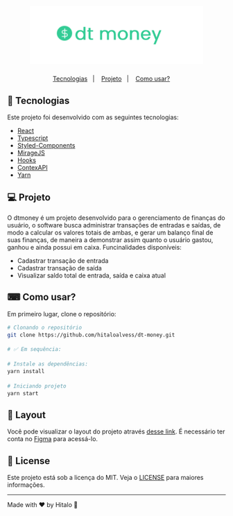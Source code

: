<h1 align="center">
  <img alt="logo dtmoney" title="dtmoney" src=".github/logo.png" width="400px" />
</h1>

<!-- <p align="center">
     <img src="" alt="dtmoney demo" />
</p> -->

<p align="center">
  <a href="#-tecnologias">Tecnologias</a>&nbsp;&nbsp;&nbsp;|&nbsp;&nbsp;&nbsp;
  <a href="#-projeto">Projeto</a>&nbsp;&nbsp;&nbsp;|&nbsp;&nbsp;&nbsp;
  <a href="#-como-usar?">Como usar?</a>&nbsp;&nbsp;&nbsp;&nbsp;&nbsp;&nbsp;
</p>

## 🚀 Tecnologias

Este projeto foi desenvolvido com as seguintes tecnologias:

- <a href="https://pt-br.reactjs.org/">React</a>
- <a href="https://www.typescriptlang.org/">Typescript</a>
- <a href="https://styled-components.com/">Styled-Components</a>
- <a href="https://miragejs.com/">MirageJS</a>
- <a href="https://pt-br.reactjs.org/docs/hooks-intro.html">Hooks</a>
- <a href="https://pt-br.reactjs.org/docs/context.html">ContexAPI</a>
- <a href="https://yarnpkg.com/">Yarn</a>

## 💻 Projeto

O dtmoney é um projeto desenvolvido para o gerenciamento de finanças do usuário, o software busca administrar transações de entradas e saídas, de modo a calcular os valores totais de ambas, e gerar um balanço final de suas finanças, de maneira a demonstrar assim quanto o usuário gastou, ganhou e ainda possui em caixa.
Funcinalidades disponíveis:
- Cadastrar transação de entrada
- Cadastrar transação de saída
- Visualizar saldo total de entrada, saída e caixa atual

## ⌨ Como usar?

Em primeiro lugar, clone o repositório:

```bash
# Clonando o repositório
git clone https://github.com/hitaloalvess/dt-money.git

# ✅ Em sequência:

# Instale as dependências:
yarn install

# Iniciando projeto
yarn start
```
## 🔖 Layout

Você pode visualizar o layout do projeto através [desse link](https://www.figma.com/file/0xmu9mj2TJYoIOubBFWsk5/dtmoney-Ignite-(Copy)?node-id=0%3A1). É necessário ter conta no [Figma](https://figma.com) para acessá-lo.

## :memo: License

Este projeto está sob a licença do MIT. Veja o [LICENSE](https://github.com/hitaloalvess/dt-money/blob/main/LICENSE) para maiores informações.

---
Made with ♥ by Hitalo 🚀
